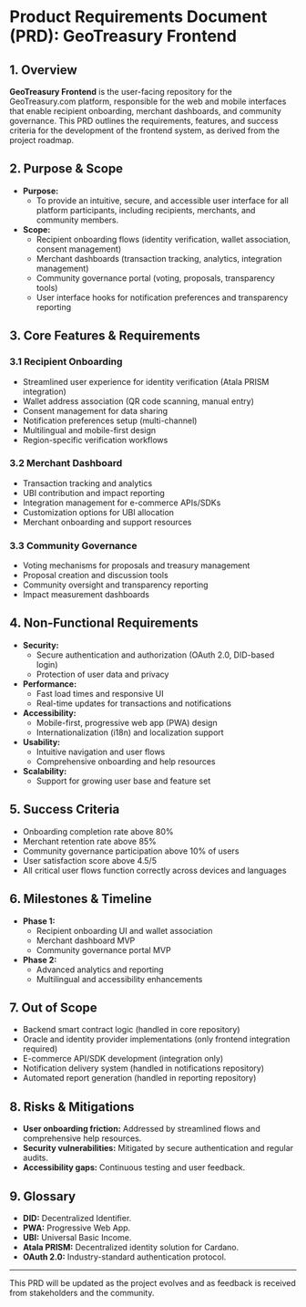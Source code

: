 # Product Requirements Document (PRD): GeoTreasury Frontend

## 1. Overview

**GeoTreasury Frontend** is the user-facing repository for the GeoTreasury.com platform, responsible for the web and mobile interfaces that enable recipient onboarding, merchant dashboards, and community governance. This PRD outlines the requirements, features, and success criteria for the development of the frontend system, as derived from the project roadmap.

## 2. Purpose & Scope

- **Purpose:**
  - To provide an intuitive, secure, and accessible user interface for all platform participants, including recipients, merchants, and community members.
- **Scope:**
  - Recipient onboarding flows (identity verification, wallet association, consent management)
  - Merchant dashboards (transaction tracking, analytics, integration management)
  - Community governance portal (voting, proposals, transparency tools)
  - User interface hooks for notification preferences and transparency reporting

## 3. Core Features & Requirements

### 3.1 Recipient Onboarding
- Streamlined user experience for identity verification (Atala PRISM integration)
- Wallet address association (QR code scanning, manual entry)
- Consent management for data sharing
- Notification preferences setup (multi-channel)
- Multilingual and mobile-first design
- Region-specific verification workflows

### 3.2 Merchant Dashboard
- Transaction tracking and analytics
- UBI contribution and impact reporting
- Integration management for e-commerce APIs/SDKs
- Customization options for UBI allocation
- Merchant onboarding and support resources

### 3.3 Community Governance
- Voting mechanisms for proposals and treasury management
- Proposal creation and discussion tools
- Community oversight and transparency reporting
- Impact measurement dashboards

## 4. Non-Functional Requirements

- **Security:**
  - Secure authentication and authorization (OAuth 2.0, DID-based login)
  - Protection of user data and privacy
- **Performance:**
  - Fast load times and responsive UI
  - Real-time updates for transactions and notifications
- **Accessibility:**
  - Mobile-first, progressive web app (PWA) design
  - Internationalization (i18n) and localization support
- **Usability:**
  - Intuitive navigation and user flows
  - Comprehensive onboarding and help resources
- **Scalability:**
  - Support for growing user base and feature set

## 5. Success Criteria

- Onboarding completion rate above 80%
- Merchant retention rate above 85%
- Community governance participation above 10% of users
- User satisfaction score above 4.5/5
- All critical user flows function correctly across devices and languages

## 6. Milestones & Timeline

- **Phase 1:**
  - Recipient onboarding UI and wallet association
  - Merchant dashboard MVP
  - Community governance portal MVP
- **Phase 2:**
  - Advanced analytics and reporting
  - Multilingual and accessibility enhancements

## 7. Out of Scope

- Backend smart contract logic (handled in core repository)
- Oracle and identity provider implementations (only frontend integration required)
- E-commerce API/SDK development (integration only)
- Notification delivery system (handled in notifications repository)
- Automated report generation (handled in reporting repository)

## 8. Risks & Mitigations

- **User onboarding friction:** Addressed by streamlined flows and comprehensive help resources.
- **Security vulnerabilities:** Mitigated by secure authentication and regular audits.
- **Accessibility gaps:** Continuous testing and user feedback.

## 9. Glossary
- **DID:** Decentralized Identifier.
- **PWA:** Progressive Web App.
- **UBI:** Universal Basic Income.
- **Atala PRISM:** Decentralized identity solution for Cardano.
- **OAuth 2.0:** Industry-standard authentication protocol.

---

This PRD will be updated as the project evolves and as feedback is received from stakeholders and the community. 